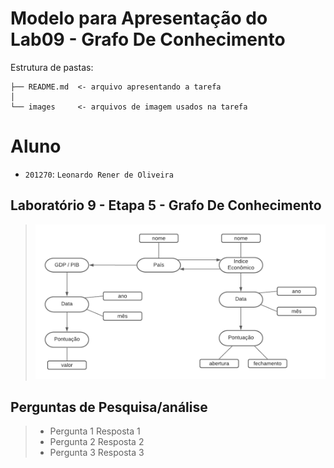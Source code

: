 # Modelo para Apresentação do Lab09 - Grafo De Conhecimento

Estrutura de pastas:

~~~
├── README.md  <- arquivo apresentando a tarefa
│
└── images     <- arquivos de imagem usados na tarefa
~~~

# Aluno
* `201270`: `Leonardo Rener de Oliveira`

## Laboratório 9 - Etapa 5 - Grafo De Conhecimento

> ![Grafo De Conhecimento](images/Grafo-De-Conhecimento.png)

## Perguntas de Pesquisa/análise

> * Pergunta 1
> Resposta 1
> * Pergunta 2
> Resposta 2
> * Pergunta 3
> Resposta 3
